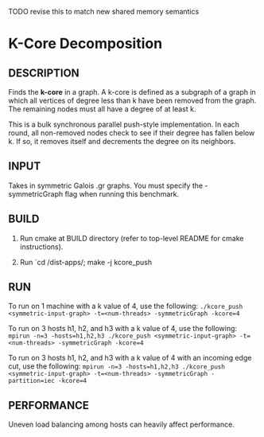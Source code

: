 TODO revise this to match new shared memory semantics

K-Core Decomposition
================================================================================

DESCRIPTION 
--------------------------------------------------------------------------------

Finds the <b>k-core</b> in a graph. A k-core is defined as a subgraph of a 
graph in which all vertices of degree less than k have been removed from the 
graph. The remaining nodes must all have a degree of at least k.

This is a bulk synchronous parallel push-style implementation. In each round,
all non-removed nodes check to see if their degree has fallen below k. If so,
it removes itself and decrements the degree on its neighbors.

INPUT
--------------------------------------------------------------------------------

Takes in symmetric Galois .gr graphs. You must specify the -symmetricGraph
flag when running this benchmark.

BUILD
--------------------------------------------------------------------------------

1. Run cmake at BUILD directory (refer to top-level README for cmake instructions).

2. Run `cd <BUILD>/dist-apps/; make -j kcore_push

RUN
--------------------------------------------------------------------------------

To run on 1 machine with a k value of 4, use the following:
`./kcore_push <symmetric-input-graph> -t=<num-threads> -symmetricGraph -kcore=4`

To run on 3 hosts h1, h2, and h3 with a k value of 4, use the following:
`mpirun -n=3 -hosts=h1,h2,h3 ./kcore_push <symmetric-input-graph> -t=<num-threads> -symmetricGraph -kcore=4`

To run on 3 hosts h1, h2, and h3 with a k value of 4 with an incoming edge cut, use the following:
`mpirun -n=3 -hosts=h1,h2,h3 ./kcore_push <symmetric-input-graph> -t=<num-threads> -symmetricGraph -partition=iec -kcore=4`

PERFORMANCE
--------------------------------------------------------------------------------

Uneven load balancing among hosts can heavily affect performance.
